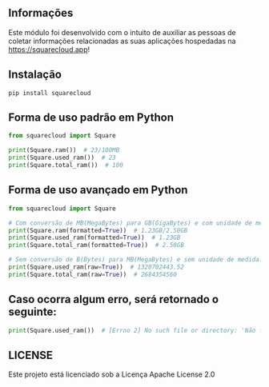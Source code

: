## Informações
Este módulo foi desenvolvido com o intuito de auxiliar as pessoas de coletar informações relacionadas as suas aplicações hospedadas na https://squarecloud.app!

## Instalação
```
pip install squarecloud
```

## Forma de uso padrão em Python

```python
from squarecloud import Square

print(Square.ram())  # 23/100MB
print(Square.used_ram())  # 23
print(Square.total_ram())  # 100

```

## Forma de uso avançado em Python

```python
from squarecloud import Square

# Com conversão de MB(MegaBytes) para GB(GigaBytes) e com unidade de medida.
print(Square.ram(formatted=True))  # 1.23GB/2.50GB
print(Square.used_ram(formatted=True))  # 1.23GB
print(Square.total_ram(formatted=True))  # 2.50GB

# Sem conversão de B(Bytes) para MB(MegaBytes) e sem unidade de medida.
print(Square.used_ram(raw=True))  # 1320702443.52
print(Square.total_ram(raw=True))  # 2684354560

```

## Caso ocorra algum erro, será retornado o seguinte:

```python
print(Square.used_ram())  # [Errno 2] No such file or directory: 'Não foi possível encontrar os dados solicitados!'

```

## LICENSE
Este projeto está licenciado sob a Licença Apache License 2.0

